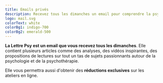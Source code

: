 ```yaml
---
title: Emails privés
description: Recevez tous les dimanches un email pour comprendre la psychologie et mieux se connaitre.
logo: mail.svg
colorText: white
colorBg1: indigo-700
colorBg2: emerald-500
---
```

**La Lettre Psy est un email que vous recevez tous les dimanches**. Elle contient plusieurs articles comme des analyses, des vidéos inspirantes, des propositions de lectures sur tout un tas de sujets passionnants autour de la psychologie et de la psychothérapie.

Elle vous permettra aussi d'obtenir des **réductions exclusives** sur les ateliers en ligne.

<newsletter-form></newsletter-form>
